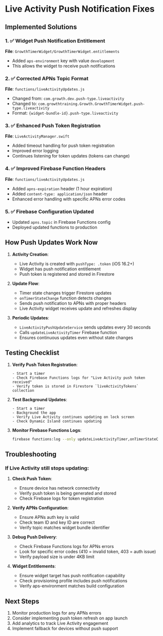 # Live Activity Push Notification Fixes

## Implemented Solutions

### 1. ✅ Widget Push Notification Entitlement
**File**: `GrowthTimerWidget/GrowthTimerWidget.entitlements`
- Added `aps-environment` key with value `development`
- This allows the widget to receive push notifications

### 2. ✅ Corrected APNs Topic Format
**File**: `functions/liveActivityUpdates.js`
- Changed from: `com.growth.dev.push-type.liveactivity`
- Changed to: `com.growthtraining.Growth.GrowthTimerWidget.push-type.liveactivity`
- Format: `{widget-bundle-id}.push-type.liveactivity`

### 3. ✅ Enhanced Push Token Registration
**File**: `LiveActivityManager.swift`
- Added timeout handling for push token registration
- Improved error logging
- Continues listening for token updates (tokens can change)

### 4. ✅ Improved Firebase Function Headers
**File**: `functions/liveActivityUpdates.js`
- Added `apns-expiration` header (1 hour expiration)
- Added `content-type: application/json` header
- Enhanced error handling with specific APNs error codes

### 5. ✅ Firebase Configuration Updated
- Updated `apns.topic` in Firebase Functions config
- Deployed updated functions to production

## How Push Updates Work Now

1. **Activity Creation**:
   - Live Activity is created with `pushType: .token` (iOS 16.2+)
   - Widget has push notification entitlement
   - Push token is registered and stored in Firestore

2. **Update Flow**:
   - Timer state changes trigger Firestore updates
   - `onTimerStateChange` function detects changes
   - Sends push notification to APNs with proper headers
   - Live Activity widget receives update and refreshes display

3. **Periodic Updates**:
   - `LiveActivityPushUpdateService` sends updates every 30 seconds
   - Calls `updateLiveActivityTimer` Firebase function
   - Ensures continuous updates even without state changes

## Testing Checklist

1. **Verify Push Token Registration**:
   ```
   - Start a timer
   - Check Firebase Functions logs for "Live Activity push token received"
   - Verify token is stored in Firestore `liveActivityTokens` collection
   ```

2. **Test Background Updates**:
   ```
   - Start a timer
   - Background the app
   - Verify Live Activity continues updating on lock screen
   - Check Dynamic Island continues updating
   ```

3. **Monitor Firebase Functions Logs**:
   ```bash
   firebase functions:log --only updateLiveActivityTimer,onTimerStateChange
   ```

## Troubleshooting

### If Live Activity still stops updating:

1. **Check Push Token**:
   - Ensure device has network connectivity
   - Verify push token is being generated and stored
   - Check Firebase logs for token registration

2. **Verify APNs Configuration**:
   - Ensure APNs auth key is valid
   - Check team ID and key ID are correct
   - Verify topic matches widget bundle identifier

3. **Debug Push Delivery**:
   - Check Firebase Functions logs for APNs errors
   - Look for specific error codes (410 = invalid token, 403 = auth issue)
   - Verify payload size is under 4KB limit

4. **Widget Entitlements**:
   - Ensure widget target has push notification capability
   - Check provisioning profile includes push notifications
   - Verify aps-environment matches build configuration

## Next Steps

1. Monitor production logs for any APNs errors
2. Consider implementing push token refresh on app launch
3. Add analytics to track Live Activity engagement
4. Implement fallback for devices without push support